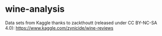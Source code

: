 # wine-analysis

Data sets from Kaggle thanks to zackthoutt (released under CC BY-NC-SA 4.0):
https://www.kaggle.com/zynicide/wine-reviews
